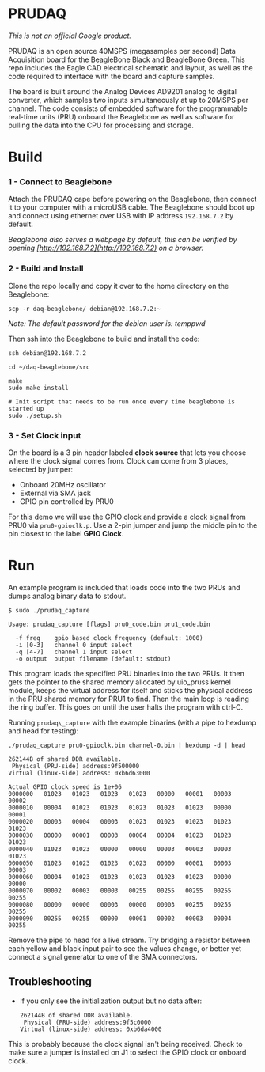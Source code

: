 # PRUDAQ
*This is not an official Google product.*

PRUDAQ is an open source 40MSPS (megasamples per second) Data Acquisition board for the BeagleBone Black and BeagleBone Green. This repo includes the Eagle CAD electrical schematic and layout, as well as the code required to interface with the board and capture samples.

The board is built around the Analog Devices AD9201 analog to digital converter, which samples two inputs simultaneously at up to 20MSPS per channel. The code consists of embedded software for the programmable real-time units (PRU) onboard the Beaglebone as well as software for pulling the data into the CPU for processing and storage.

# Build

### 1 - Connect to Beaglebone
Attach the PRUDAQ cape before powering on the Beaglebone, then connect it to your computer with a microUSB cable. The Beaglebone should boot up and connect using ethernet over USB with IP address `192.168.7.2` by default.

*Beaglebone also serves a webpage by default, this can be verified by opening [http://192.168.7.2](http://192.168.7.2) on a browser.*

### 2 - Build and Install
Clone the repo locally and copy it over to the home directory on the Beaglebone:

    scp -r daq-beaglebone/ debian@192.168.7.2:~

*Note: The default password for the debian user is: temppwd*

Then ssh into the Beaglebone to build and install the code:

    ssh debian@192.168.7.2
    
    cd ~/daq-beaglebone/src
      
    make
    sudo make install 
    
    # Init script that needs to be run once every time beaglebone is started up
    sudo ./setup.sh

### 3 - Set Clock input
On the board is a 3 pin header labeled **clock source** that lets you choose where the clock signal comes from. Clock can come from 3 places, selected by jumper: 
 * Onboard 20MHz oscillator
 * External via SMA jack
 * GPIO pin controlled by PRU0

For this demo we will use the GPIO clock and provide a clock signal from PRU0 via `pru0-gpioclk.p`. 
Use a 2-pin jumper and jump the middle pin to the pin closest to the label **GPIO Clock**.

# Run

An example program is included that loads code into the two PRUs and dumps analog binary data to stdout.

```
$ sudo ./prudaq_capture 

Usage: prudaq_capture [flags] pru0_code.bin pru1_code.bin

  -f freq	 gpio based clock frequency (default: 1000)
  -i [0-3]	 channel 0 input select
  -q [4-7]	 channel 1 input select
  -o output	 output filename (default: stdout)
```

This program loads the specified PRU binaries into the two PRUs. It then gets the pointer to the shared memory allocated by uio\_pruss kernel module, keeps the virtual address for itself and sticks the physical address in the PRU shared memory for PRU1 to find. Then the main loop is reading the ring buffer. This goes on until the user halts the program with ctrl-C.

Running `prudaq\_capture` with the example binaries (with a pipe to hexdump and head for testing):

    ./prudaq_capture pru0-gpioclk.bin channel-0.bin | hexdump -d | head
    
    262144B of shared DDR available.
     Physical (PRU-side) address:9f500000
    Virtual (linux-side) address: 0xb6d63000
    
    Actual GPIO clock speed is 1e+06
    0000000   01023   01023   01023   01023   00000   00001   00003   00002
    0000010   00004   01023   01023   01023   01023   01023   00000   00001
    0000020   00003   00004   00003   01023   01023   01023   01023   01023
    0000030   00000   00001   00003   00004   00004   01023   01023   01023
    0000040   01023   01023   00000   00000   00003   00003   00003   01023
    0000050   01023   01023   01023   01023   00000   00001   00003   00003
    0000060   00004   01023   01023   01023   01023   01023   00000   00000
    0000070   00002   00003   00003   00255   00255   00255   00255   00255
    0000080   00000   00000   00003   00000   00003   00255   00255   00255
    0000090   00255   00255   00000   00001   00002   00003   00004   00255


Remove the pipe to head for a live stream. Try bridging a resistor between each yellow and black input pair to see the values change, or better yet connect a signal generator to one of the SMA connectors.

## Troubleshooting 

* If you only see the initialization output but no data after:

      262144B of shared DDR available.
       Physical (PRU-side) address:9f5c0000
      Virtual (linux-side) address: 0xb6da4000
  
This is probably because the clock signal isn't being received. Check to make sure a jumper is installed on J1 to select the GPIO clock or onboard clock.
